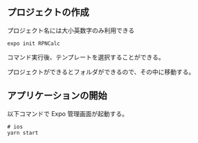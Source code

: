 ## プロジェクトの作成

プロジェクト名には大小英数字のみ利用できる

```shell script
expo init RPNCalc
```

コマンド実行後、テンプレートを選択することができる。

プロジェクトができるとフォルダができるので、その中に移動する。

## アプリケーションの開始

以下コマンドで Expo 管理画面が起動する。

```shell script
# ios
yarn start
```


